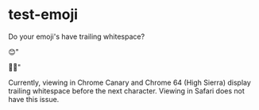 # test-emoji
Do your emoji's have trailing whitespace?

😊"

👍🏽"

Currently, viewing in Chrome Canary and Chrome 64 (High Sierra) display trailing whitespace before the next character.
Viewing in Safari does not have this issue.


